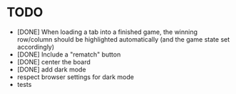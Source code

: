 # TODO

* [DONE] When loading a tab into a finished game, the winning row/column should be highlighted automatically (and the game state set accordingly)
* [DONE] Include a "rematch" button
* [DONE] center the board
* [DONE] add dark mode
* respect browser settings for dark mode
* tests